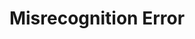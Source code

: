 ---
word: "true"

types: "word"

title: "Misrecognition Error"

categories: ['']

tags: ['Misrecognition', 'Error']

arabic: 'أخطاء اﻹخفاق'

arexps: []

enwords: ['Misrecognition Error']

enexps: []

arlexicons: 'خ'

enlexicons: 'M'

authors: ['Ruqayya Roshdy']

translators: ['X']

citations: 'تطبيقات أساسية في المعالجة الآلية للغة العربية'

sources: 'مركز الملك عبدالله بن عبدالعزيز الدولي لخدمة اللغة العربية'

slug: ""
---